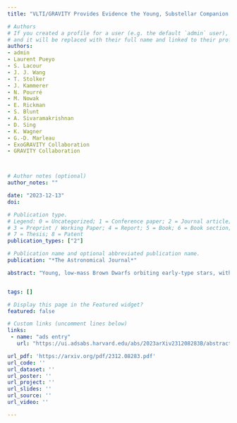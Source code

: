```yaml
---
title: "VLTI/GRAVITY Provides Evidence the Young, Substellar Companion HD 136164 Ab formed like a \"Failed Star\""

# Authors
# If you created a profile for a user (e.g. the default `admin` user), write the username (folder name) here
# and it will be replaced with their full name and linked to their profile.
authors:
- admin
- Laurent Pueyo
- S. Lacour
- J. J. Wang
- T. Stolker
- J. Kammerer
- N. Pourré
- M. Nowak
- E. Rickman
- S. Blunt
- A. Sivaramakrishnan
- D. Sing
- K. Wagner
- G.-D. Marleau
- ExoGRAVITY Collaboration
- GRAVITY Collaboration



# Author notes (optional)
author_notes: ""

date: "2023-12-13"
doi:

# Publication type.
# Legend: 0 = Uncategorized; 1 = Conference paper; 2 = Journal article;
# 3 = Preprint / Working Paper; 4 = Report; 5 = Book; 6 = Book section;
# 7 = Thesis; 8 = Patent
publication_types: ["2"]

# Publication name and optional abbreviated publication name.
publication: "*The Astronomical Journal*"

abstract: "Young, low-mass Brown Dwarfs orbiting early-type stars, with low mass ratios (q≲0.01), appear intrinsically rare and present a formation dilemma: could a handful of these objects be the highest mass outcomes of \"planetary\" formation channels (bottom up within a protoplanetary disk), or are they more representative of the lowest mass \"failed binaries\" (formed via disk fragmentation, or core fragmentation)? Additionally, their orbits can yield model-independent dynamical masses, and when paired with wide wavelength coverage and accurate system age estimates, can constrain evolutionary models in a regime where the models have a wide dispersion depending on initial conditions. We present new interferometric observations of the 16Myr substellar companion HD136164Ab (HIP75056Ab) with VLTI/GRAVITY and an updated orbit fit including proper motion measurements from the Hipparcos-Gaia Catalogue of Accelerations. We estimate a dynamical mass of 35±10MJ (q∼0.02), making HD136164Ab the youngest substellar companion with a dynamical mass estimate. The new mass and newly constrained orbital eccentricity (e=0.44±0.03) and separation (22.5±1au) could indicate that the companion formed via the low-mass tail of the Initial Mass Function. Our atmospheric fit to the SPHINX M-dwarf model grid suggests a sub-solar C/O ratio of 0.45, and 3× solar metallicity, which could indicate formation in the circumstellar disk via disk fragmentation. Either way, the revised mass estimate likely excludes \"bottom-up\" formation via core accretion in the circumstellar disk. HD136164Ab joins a select group of young substellar objects with dynamical mass estimates; epoch astrometry from future Gaia data releases will constrain the dynamical mass of this crucial object further."


tags: []

# Display this page in the Featured widget?
featured: false

# Custom links (uncomment lines below)
links:
 - name: "ads entry"
   url: "https://ui.adsabs.harvard.edu/abs/2023arXiv231208283B/abstract"

url_pdf: 'https://arxiv.org/pdf/2312.08283.pdf'
url_code: ''
url_dataset: ''
url_poster: ''
url_project: ''
url_slides: ''
url_source: ''
url_video: ''

---
```

